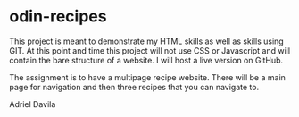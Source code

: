 # odin-recipes

This project is meant to demonstrate my HTML skills as well as skills using GIT. At this
point and time this project will not use CSS or Javascript and will contain the bare
structure of a website. I will host a live version on GitHub.

The assignment is to have a multipage recipe website. There will be a main page for
navigation and then three recipes that you can navigate to.

Adriel Davila